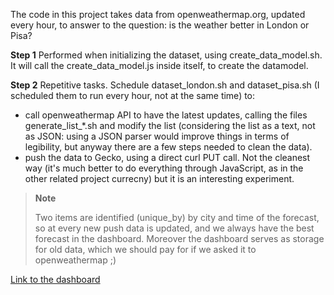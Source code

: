 The code in this project takes data from openweathermap.org, updated every hour, to answer to the question:
is the weather better in London or Pisa?

**Step 1**
Performed when initializing the dataset, using create_data_model.sh.
It will call the create_data_model.js inside itself, to create the datamodel.

**Step 2**
Repetitive tasks. Schedule dataset_london.sh and dataset_pisa.sh (I scheduled them to run every hour, not at the same time) to:
- call openweathermap API to have the latest updates, calling the files generate_list_*.sh and modify the list (considering the list as a text, not as JSON: using a JSON parser would improve things in terms of legibility, but anyway there are a few steps needed to clean the data).
- push the data to Gecko, using a direct curl PUT call. Not the cleanest way (it's much better to do everything through JavaScript, as in the other related project currecny) but it is an interesting experiment.


> **Note** 
> 
> Two items are identified (unique_by) by city and time of the forecast, so at every new push data is updated, and we always have the best forecast in the dashboard.
> Moreover the dashboard serves as storage for old data, which we should pay for if we asked it to openweathermap ;)

[Link to the dashboard](https://mrcfrrg.geckoboard.com/dashboards/9251A31B065C031A)
